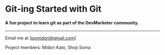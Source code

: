 # Git-ing Started with Git

#### A fun project to learn git as part of the **DevMarketer** community.

---

Email me at [pomidori@gmail.com]

Project members: Midori Kato, Shoji Soma

